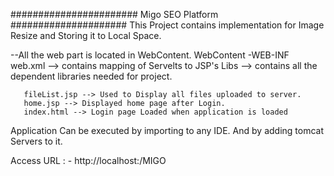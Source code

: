 ####################### Migo SEO Platform #####################
This Project contains implementation for Image Resize and Storing it to Local Space.

--All the web part is located in WebContent.
   WebContent
      -WEB-INF
         web.xml --> contains mapping of Servelts to JSP's
         Libs --> contains all the dependent libraries needed for project.

       fileList.jsp --> Used to Display all files uploaded to server.
       home.jsp --> Displayed home page after Login.
       index.html --> Login page Loaded when application is loaded   
       
 Application Can be executed by importing to any IDE. And by adding tomcat Servers to it.
 
 Access URL : - http://localhost:<PORTNO Server Running>/MIGO
 